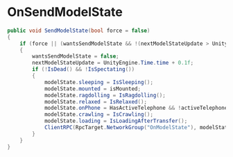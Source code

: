 <Badge type="danger" text="Carbon Compatible"/><Badge type="warning" text="Oxide Compatible"/>
# OnSendModelState
```csharp
public void SendModelState(bool force = false)
{
	if (force || (wantsSendModelState && !(nextModelStateUpdate > UnityEngine.Time.time)))
	{
		wantsSendModelState = false;
		nextModelStateUpdate = UnityEngine.Time.time + 0.1f;
		if (!IsDead() && !IsSpectating())
		{
			modelState.sleeping = IsSleeping();
			modelState.mounted = isMounted;
			modelState.ragdolling = IsRagdolling();
			modelState.relaxed = IsRelaxed();
			modelState.onPhone = HasActiveTelephone && !activeTelephone.IsMobile;
			modelState.crawling = IsCrawling();
			modelState.loading = IsLoadingAfterTransfer();
			ClientRPC(RpcTarget.NetworkGroup("OnModelState"), modelState);
		}
	}
}

```
